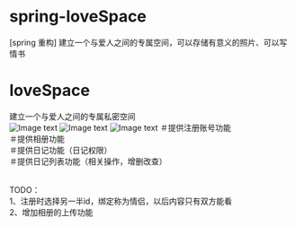 # spring-loveSpace
[spring 重构] 建立一个与爱人之间的专属空间，可以存储有意义的照片、可以写情书


# loveSpace
建立一个与爱人之间的专属私密空间<br>
![Image text](https://github.com/wangchaun/loveSpace/blob/master/src/main/img-md/diary.png)
![Image text](https://github.com/wangchaun/loveSpace/blob/master/src/main/img-md/diary3.png)
![Image text](https://github.com/wangchaun/loveSpace/blob/master/src/main/img-md/diaryList.png)
＃提供注册账号功能 <br>
＃提供相册功能<br>
＃提供日记功能（日记权限）<br>
＃提供日记列表功能（相关操作，增删改查）<br>
<br>

TODO：<br>
1、注册时选择另一半id，绑定称为情侣，以后内容只有双方能看<br>
2、增加相册的上传功能
